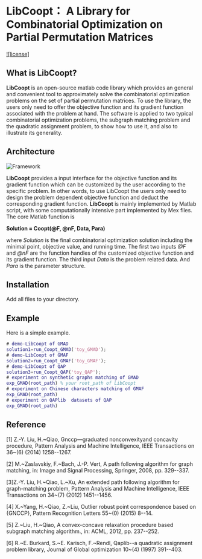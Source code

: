 # LibCoopt： A Library for Combinatorial Optimization on Partial Permutation Matrices
[![license]](https://github.com/RowenaWong/LibCoopt/blob/master/LICENSE)

## What is **LibCoopt**?

**LibCoopt** is an open-source matlab code library which provides an general and convenient tool to approximately solve the combinatorial optimization problems on the set of partial permutation matrices. To use the library, the users only need to offer the objective function and its gradient function associated with the problem at hand. The software is applied to two typical combinatorial optimization problems, the subgraph matching problem and the quadratic assignment problem, to show how to use it, and also to illustrate its generality.

## Architecture

![Framework](https://github.com/RowenaWong/LibCoopt/blob/master/doc/framework.png)

**LibCoopt**  provides a input interface for the objective function and its gradient function which can be customized by the user according to the specific problem. In other words, to use LibCoopt the users only need to design the problem dependent objective function and deduct the corresponding gradient function. 
**LibCoopt** is mainly implemented by Matlab script, with some computationally intensive part implemented by Mex files. 
The core Matlab function is 

**Solution = Coopt(@F, @nF, Data, Para)**

where *Solution* is the final combinatorial optimization solution including the minimal point, objective value, and running time. The first two inputs *@F* and *@nF* are the function handles of the customized objective function and its gradient function. The third input *Data* is the problem related data. And *Para* is the parameter structure. 

## Installation
Add all files to your directory.

## Example

Here is a simple example. 

```matlab
# demo-LibCoopt of GMAD
solution1=run_Coopt_GMAD('toy_GMAD');
# demo-LibCoopt of GMAF
solution2=run_Coopt_GMAF('toy_GMAF');
# demo-LibCoopt of QAP
solution3=run_Coopt_QAP('toy_QAP');
# experiment on synthetic graphs matching of GMAD
exp_GMAD(root_path) % your root_path of LibCoopt
# experiment on Chinese characters matching of GMAF
exp_GMAD(root_path)
# experiment on QAPlib  datasets of QAP
exp_GMAD(root_path)
```
## Reference
[1] Z.-Y. Liu, H.~Qiao, Gnccp—graduated nonconvexityand concavity procedure,
  Pattern Analysis and Machine Intelligence, IEEE Transactions on 36~(6) (2014)
  1258--1267.
  
[2] M.~Zaslavskiy, F.~Bach, J.-P. Vert, A path following algorithm for graph
  matching, in: Image and Signal Processing, Springer, 2008, pp. 329--337.
  
[3]Z.-Y. Liu, H.~Qiao, L.~Xu, An extended path following algorithm for
  graph-matching problem, Pattern Analysis and Machine Intelligence, IEEE
  Transactions on 34~(7) (2012) 1451--1456.
  
[4] X.~Yang, H.~Qiao, Z.~Liu, Outlier robust point correspondence based on {GNCCP},
  Pattern Recognition Letters 55~(0) (2015) 8--14.
  
[5] Z.~Liu, H.~Qiao, A convex-concave relaxation procedure based subgraph matching
  algorithm., in: ACML, 2012, pp. 237--252.
  
[6] R.~E. Burkard, S.~E. Karisch, F.~Rendl, Qaplib--a quadratic assignment problem
  library, Journal of Global optimization 10~(4) (1997) 391--403.
```
